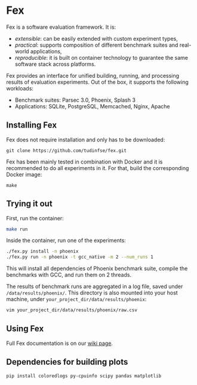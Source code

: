 # Fex

Fex is a software evaluation framework.
It is:
* _extensible_: can be easily extended with custom experiment types,
* _practical_: supports composition of different benchmark suites and real-world applications,
* _reproducible_: it is built on container technology to guarantee the same software stack across platforms.

Fex provides an interface for unified building, running, and processing results of evaluation experiments.
Out of the box, it supports the following workloads:

* Benchmark suites: Parsec 3.0, Phoenix, Splash 3
* Applications: SQLite, PostgreSQL, Memcached, Nginx, Apache

## Installing Fex

Fex does not require installation and only has to be downloaded:

```
git clone https://github.com/tudinfse/fex.git
```

Fex has been mainly tested in combination with Docker and it is recommended to do all experiments in it.
For that, build the corresponding Docker image:

```
make
```

## Trying it out

First, run the container:

```sh
make run
```

Inside the container, run one of the experiments:

```sh
./fex.py install -n phoenix
./fex.py run -n phoenix -t gcc_native -m 2 --num_runs 1
```

This will install all dependencies of Phoenix benchmark suite, compile the benchmarks with GCC, and run them on 2 threads.

The results of benchmark runs are aggregated in a log file, saved under `/data/results/phoenix/`.
This directory is also mounted into your host machine, under `your_project_dir/data/results/phoenix`:

```sh
vim your_project_dir/data/results/phoenix/raw.csv
```


## Using Fex

Full Fex documentation is on our [wiki page](https://github.com/tudinfse/fex/wiki).

## Dependencies for building plots
```
pip install coloredlogs py-cpuinfo scipy pandas matplotlib
```